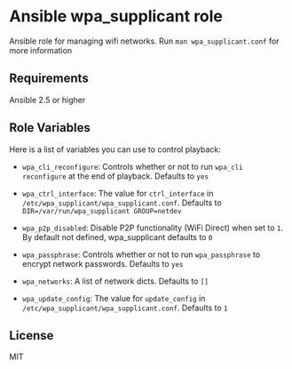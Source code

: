 Ansible wpa_supplicant role
===========================

Ansible role for managing wifi networks. Run `man wpa_supplicant.conf` for more information

Requirements
------------

Ansible 2.5 or higher

Role Variables
--------------

Here is a list of variables you can use to control playback:

* `wpa_cli_reconfigure`: Controls whether or not to run `wpa_cli reconfigure` at the end of playback. Defaults to `yes`

* `wpa_ctrl_interface`: The value for `ctrl_interface` in `/etc/wpa_supplicant/wpa_supplicant.conf`. Defaults to `DIR=/var/run/wpa_supplicant GROUP=netdev`

* `wpa_p2p_disabled`: Disable P2P functionality (WiFi Direct) when set to `1`. By default not defined, wpa_supplicant defaults to `0`

* `wpa_passphrase`: Controls whether or not to run `wpa_passphrase` to encrypt network passwords. Defaults to `yes`

* `wpa_networks`: A list of network dicts. Defaults to `[]`

* `wpa_update_config`: The value for `update_config` in `/etc/wpa_supplicant/wpa_supplicant.conf`. Defaults to `1`

License
-------

MIT
